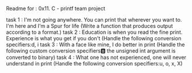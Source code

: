 Readme for : 0x11. C - printf team project

task 1 :  I'm not going anywhere. You can print that wherever you want to. I'm here and I'm a Spur for life
            (Write a function that produces output according to a format.)
task 2 :  Education is when you read the fine print. Experience is what you get if you don't
            (Handle the following conversion specifiers:d, i
task 3 :  With a face like mine, I do better in print
            (Handle the following custom conversion specifiers:b: the unsigned int argument is converted to binary)
task 4 : What one has not experienced, one will never understand in print 
            (Handle the following conversion specifiers:u, o, x, X)

